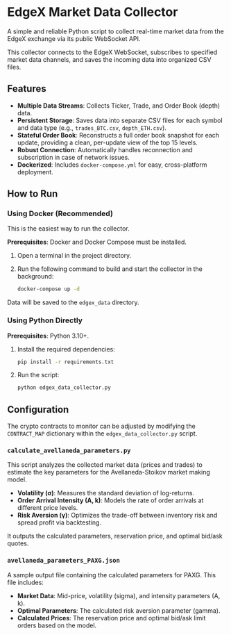 # EdgeX Market Data Collector

A simple and reliable Python script to collect real-time market data from the EdgeX exchange via its public WebSocket API.

This collector connects to the EdgeX WebSocket, subscribes to specified market data channels, and saves the incoming data into organized CSV files.

## Features

- **Multiple Data Streams**: Collects Ticker, Trade, and Order Book (depth) data.
- **Persistent Storage**: Saves data into separate CSV files for each symbol and data type (e.g., `trades_BTC.csv`, `depth_ETH.csv`).
- **Stateful Order Book**: Reconstructs a full order book snapshot for each update, providing a clean, per-update view of the top 15 levels.
- **Robust Connection**: Automatically handles reconnection and subscription in case of network issues.
- **Dockerized**: Includes `docker-compose.yml` for easy, cross-platform deployment.

## How to Run

### Using Docker (Recommended)

This is the easiest way to run the collector.

**Prerequisites**: Docker and Docker Compose must be installed.

1.  Open a terminal in the project directory.
2.  Run the following command to build and start the collector in the background:

    ```sh
    docker-compose up -d
    ```

Data will be saved to the `edgex_data` directory.

### Using Python Directly

**Prerequisites**: Python 3.10+.

1.  Install the required dependencies:

    ```sh
    pip install -r requirements.txt
    ```

2.  Run the script:

    ```sh
    python edgex_data_collector.py
    ```

## Configuration

The crypto contracts to monitor can be adjusted by modifying the `CONTRACT_MAP` dictionary within the `edgex_data_collector.py` script.

### `calculate_avellaneda_parameters.py`

This script analyzes the collected market data (prices and trades) to estimate the key parameters for the Avellaneda-Stoikov market making model.

- **Volatility (σ)**: Measures the standard deviation of log-returns.
- **Order Arrival Intensity (A, k)**: Models the rate of order arrivals at different price levels.
- **Risk Aversion (γ)**: Optimizes the trade-off between inventory risk and spread profit via backtesting.

It outputs the calculated parameters, reservation price, and optimal bid/ask quotes.

### `avellaneda_parameters_PAXG.json`

A sample output file containing the calculated parameters for PAXG. This file includes:
- **Market Data**: Mid-price, volatility (sigma), and intensity parameters (A, k).
- **Optimal Parameters**: The calculated risk aversion parameter (gamma).
- **Calculated Prices**: The reservation price and optimal bid/ask limit orders based on the model.
